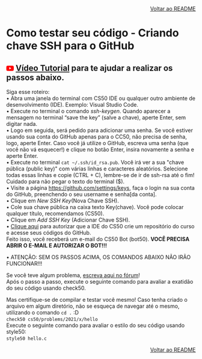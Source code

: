<p align="right">
   <a href="https://github.com/GersonESantos/CS50/edit/main">Voltar ao README</a>
</p>

# Como testar seu código - Criando chave SSH para o GitHub  

## <img src="assets/youtube.svg" width=20 /> [Vídeo Tutorial](https://www.youtube.com/watch?time_continue=135&v=B254ENe2lsg&feature=emb_logo) para te ajudar a realizar os passos abaixo.  


Siga esse roteiro:  
•	Abra uma janela do terminal com CS50 IDE ou qualquer outro ambiente de desenvolvimento (IDE). Exemplo: Visual Studio Code.  
•	Execute no terminal o comando *ssh-keygen*. Quando aparecer a mensagem no terminal “save the key” (salve a chave), aperte Enter, sem digitar nada.  
•	Logo em seguida, será pedido para adicionar uma senha. Se você estiver usando sua conta do GitHub apenas para o CC50, não precisa de senha, logo, aperte Enter. Caso você já utilize o GitHub, escreva uma senha (que você não vá esquecer!) e clique no botão Enter, insira novamente a senha e aperte Enter.   
•	Execute no terminal `cat ~/.ssh/id_rsa.pub`. Você irá ver a sua "chave pública (public key)" com várias linhas e caracteres aleatórios. Selecione todas essas linhas e copie (CTRL + C), lembre-se de ir de ssh-rsa até o fim! Cuidado para não pegar o texto do terminal ($).  
•	Visite a página https://github.com/settings/keys, faça o login na sua conta do GitHub, preenchendo o seu username e senha[da conta].  
•	Clique em *New SSH Key*(Nova Chave SSH).  
•	Cole sua chave pública na caixa texto Key(chave). Você pode colocar qualquer título, recomendamos (CS50).  
•	Clique em *Add SSH Key* (Adicionar Chave SSH).  
•	[Clique aqui](https://submit.cs50.io/) para autorizar que a IDE do CS50 crie um repositório do curso e acesse seus códigos do GitHub.    
Feito isso, você receberá um e-mail do CS50 Bot (bot50). **VOCÊ PRECISA ABRIR O E-MAIL E AUTORIZAR O BOT!!!**  


•	ATENÇÃO: SEM OS PASSOS ACIMA, OS COMANDOS ABAIXO NÃO IRÃO FUNCIONAR!!!  

Se você teve algum problema, [escreva aqui no fórum](https://discourse.napratica.org.br/t/tutorial-ide/37538)!  
Após o passo a passo, execute o seguinte comando para avaliar a exatidão do seu código usando check50.     

Mas certifique-se de compilar e testar você mesmo! Caso tenha criado o arquivo em algum diretório, não se esqueça de navegar até o mesmo,    
utilizando o comando `cd .` :D  
`check50 cs50/problems/2021/x/hello`  
Execute o seguinte comando para avaliar o estilo do seu código usando style50:  
`style50 hello.c`  

<p align="right">
   <a href="https://patyfil.github.io/cs50-cc50-harvard/">Voltar ao README</a>
</p>
